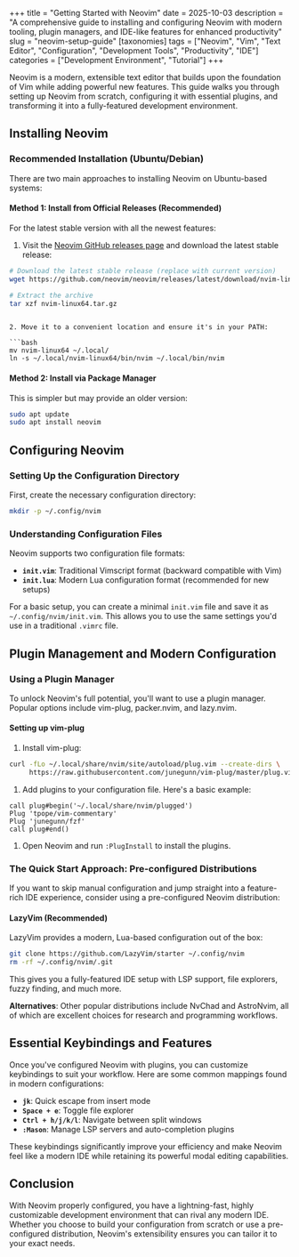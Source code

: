 +++
title = "Getting Started with Neovim"
date = 2025-10-03
description = "A comprehensive guide to installing and configuring Neovim with modern tooling, plugin managers, and IDE-like features for enhanced productivity"
slug = "neovim-setup-guide"
[taxonomies]
tags = ["Neovim", "Vim", "Text Editor", "Configuration", "Development Tools", "Productivity", "IDE"]
categories = ["Development Environment", "Tutorial"]
+++

Neovim is a modern, extensible text editor that builds upon the foundation of Vim while adding powerful new features. This guide walks you through setting up Neovim from scratch, configuring it with essential plugins, and transforming it into a fully-featured development environment.

<!-- more -->

## Installing Neovim

### Recommended Installation (Ubuntu/Debian)

There are two main approaches to installing Neovim on Ubuntu-based systems:

#### Method 1: Install from Official Releases (Recommended)

For the latest stable version with all the newest features:

1. Visit the [Neovim GitHub releases page](https://github.com/neovim/neovim/releases) and download the latest stable release:

```bash
# Download the latest stable release (replace with current version)
wget https://github.com/neovim/neovim/releases/latest/download/nvim-linux64.tar.gz

# Extract the archive
tar xzf nvim-linux64.tar.gz
```
```

2. Move it to a convenient location and ensure it's in your PATH:

```bash
mv nvim-linux64 ~/.local/
ln -s ~/.local/nvim-linux64/bin/nvim ~/.local/bin/nvim
```

#### Method 2: Install via Package Manager

This is simpler but may provide an older version:

```bash
sudo apt update
sudo apt install neovim
```

## Configuring Neovim

### Setting Up the Configuration Directory

First, create the necessary configuration directory:

```bash
mkdir -p ~/.config/nvim
```

### Understanding Configuration Files

Neovim supports two configuration file formats:

- **`init.vim`**: Traditional Vimscript format (backward compatible with Vim)
- **`init.lua`**: Modern Lua configuration format (recommended for new setups)

For a basic setup, you can create a minimal `init.vim` file and save it as `~/.config/nvim/init.vim`. This allows you to use the same settings you'd use in a traditional `.vimrc` file.

## Plugin Management and Modern Configuration

### Using a Plugin Manager

To unlock Neovim's full potential, you'll want to use a plugin manager. Popular options include vim-plug, packer.nvim, and lazy.nvim.

#### Setting up vim-plug

1. Install vim-plug:

```bash
curl -fLo ~/.local/share/nvim/site/autoload/plug.vim --create-dirs \
     https://raw.githubusercontent.com/junegunn/vim-plug/master/plug.vim
```

1. Add plugins to your configuration file. Here's a basic example:

```vim
call plug#begin('~/.local/share/nvim/plugged')
Plug 'tpope/vim-commentary'
Plug 'junegunn/fzf'
call plug#end()
```

1. Open Neovim and run `:PlugInstall` to install the plugins.

### The Quick Start Approach: Pre-configured Distributions

If you want to skip manual configuration and jump straight into a feature-rich IDE experience, consider using a pre-configured Neovim distribution:

#### LazyVim (Recommended)

LazyVim provides a modern, Lua-based configuration out of the box:

```bash
git clone https://github.com/LazyVim/starter ~/.config/nvim
rm -rf ~/.config/nvim/.git
```

This gives you a fully-featured IDE setup with LSP support, file explorers, fuzzy finding, and much more.

**Alternatives**: Other popular distributions include NvChad and AstroNvim, all of which are excellent choices for research and programming workflows.

## Essential Keybindings and Features

Once you've configured Neovim with plugins, you can customize keybindings to suit your workflow. Here are some common mappings found in modern configurations:

- **`jk`**: Quick escape from insert mode
- **`Space + e`**: Toggle file explorer
- **`Ctrl + h/j/k/l`**: Navigate between split windows
- **`:Mason`**: Manage LSP servers and auto-completion plugins

These keybindings significantly improve your efficiency and make Neovim feel like a modern IDE while retaining its powerful modal editing capabilities.

## Conclusion

With Neovim properly configured, you have a lightning-fast, highly customizable development environment that can rival any modern IDE. Whether you choose to build your configuration from scratch or use a pre-configured distribution, Neovim's extensibility ensures you can tailor it to your exact needs.
